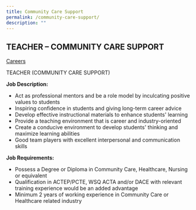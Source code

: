 ```yaml
---
title: Community Care Support
permalink: /community-care-support/
description: ""
---
```

## TEACHER – COMMUNITY CARE SUPPORT

[Careers](/careers/careers/)

TEACHER (COMMUNITY CARE SUPPORT)

**Job Description:**  

*   Act as professional mentors and be a role model by inculcating positive values to students
*   Inspiring confidence in students and giving long-term career advice
*   Develop effective instructional materials to enhance students' learning
*   Provide a teaching environment that is career and industry-oriented
*   Create a conducive environment to develop students' thinking and maximize learning abilities
*   Good team players with excellent interpersonal and communication skills

**Job Requirements:**

*   Possess a Degree or Diploma in Community Care, Healthcare, Nursing or equivalent
*   Qualification in ACTEP/PCTE, WSQ ACTA and/or DACE with relevant training experience would be an added advantage
*   Minimum 2 years of working experience in Community Care or Healthcare related industry

